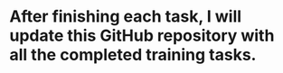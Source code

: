 # After finishing each task, I will update this GitHub repository with all the completed training tasks.
